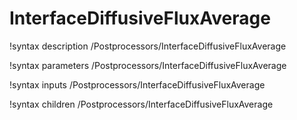 # InterfaceDiffusiveFluxAverage

!syntax description /Postprocessors/InterfaceDiffusiveFluxAverage

!syntax parameters /Postprocessors/InterfaceDiffusiveFluxAverage

!syntax inputs /Postprocessors/InterfaceDiffusiveFluxAverage

!syntax children /Postprocessors/InterfaceDiffusiveFluxAverage
